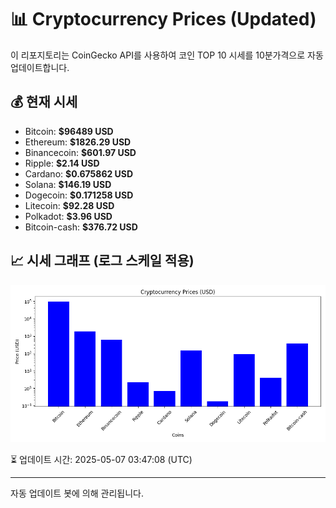 
# 📊 Cryptocurrency Prices (Updated)

이 리포지토리는 CoinGecko API를 사용하여 코인 TOP 10 시세를 10분가격으로 자동 업데이트합니다.

## 💰 현재 시세
- Bitcoin: **$96489 USD**
- Ethereum: **$1826.29 USD**
- Binancecoin: **$601.97 USD**
- Ripple: **$2.14 USD**
- Cardano: **$0.675862 USD**
- Solana: **$146.19 USD**
- Dogecoin: **$0.171258 USD**
- Litecoin: **$92.28 USD**
- Polkadot: **$3.96 USD**
- Bitcoin-cash: **$376.72 USD**

## 📈 시세 그래프 (로그 스케일 적용)
![Crypto Prices](crypto_prices.png)

⏳ 업데이트 시간: 2025-05-07 03:47:08 (UTC)

---
자동 업데이트 봇에 의해 관리됩니다.
